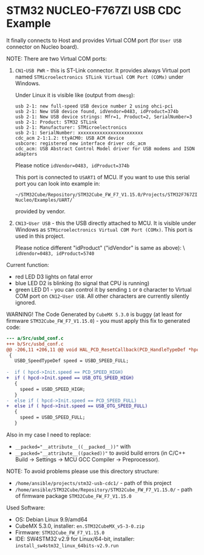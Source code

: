 # STM32 NUCLEO-F767ZI USB CDC Example

It finally connects to Host and provides Virtual COM port (for `User USB` connector on Nucleo board).

NOTE: There are two Virtual COM ports:

1. `CN1`-`USB PWR` - this is ST-Link connector. It provides
   always Virtual port named `STMicroelectronics STLink Virtual COM Port (COMx)` under Windows. 

   Under Linux it is visible like (output from `dmesg`):
   ```
   usb 2-1: new full-speed USB device number 2 using ohci-pci
   usb 2-1: New USB device found, idVendor=0483, idProduct=374b
   usb 2-1: New USB device strings: Mfr=1, Product=2, SerialNumber=3
   usb 2-1: Product: STM32 STLink
   usb 2-1: Manufacturer: STMicroelectronics
   usb 2-1: SerialNumber: xxxxxxxxxxxxxxxxxxxxxxxx
   cdc_acm 2-1:1.2: ttyACM0: USB ACM device
   usbcore: registered new interface driver cdc_acm
   cdc_acm: USB Abstract Control Model driver for USB modems and ISDN adapters
   ```

   Please notice `idVendor=0483, idProduct=374b`

   This port is connected to `USART1` of MCU. If you want to use this serial port
   you can look into example in:

   ```
   ~/STM32Cube/Repository/STM32Cube_FW_F7_V1.15.0/Projects/STM32F767ZI-Nucleo/Examples/UART/`
   ```
   provided by vendor.



1. `CN13`-`User USB` - this the USB directly attached to MCU.
   It is visible under Windows 
   as `STMicroelectronics Virtual COM Port (COMx)`. This port is
   used in this project.

   Please notice different "idProduct" ("idVendor" is same as above): \\
   `idVendor=0483, idProduct=5740`


Current function:

* red LED D3 lights on fatal error
* blue LED D2 is blinking (to signal that CPU is running)
* green LED D1 - you can control it by sending `1` or `0` character
  to Virtual COM port on `CN12`-`User USB`. All other characters
  are currently silently ignored.


WARNING! The Code Generated by `CubeMX 5.3.0` is buggy (at least
for firmware `STM32Cube_FW_F7_V1.15.0`) - you must
apply this fix to generated code:

```diff
--- a/Src/usbd_conf.c
+++ b/Src/usbd_conf.c
@@ -206,11 +206,11 @@ void HAL_PCD_ResetCallback(PCD_HandleTypeDef *hpcd)
 { 
   USBD_SpeedTypeDef speed = USBD_SPEED_FULL;
 
-  if ( hpcd->Init.speed == PCD_SPEED_HIGH)
+  if ( hpcd->Init.speed == USB_OTG_SPEED_HIGH)
   {
     speed = USBD_SPEED_HIGH;
   }
-  else if ( hpcd->Init.speed == PCD_SPEED_FULL)
+  else if ( hpcd->Init.speed == USB_OTG_SPEED_FULL)
   {
     speed = USBD_SPEED_FULL;
   }
```

Also in my case I need to replace:
* `__packed="__attribute__((__packed__))"`
with
* `__packed="__attribute__((packed))"`
to avoid build errors (in C/C++ Build -> Settings -> MCU GCC
Compiler -> Preprocessor).

NOTE: To avoid problems please use this directory structure:
* `/home/ansible/projects/stm32-usb-cdc1/` - path of this project
* `/home/ansible/STM32Cube/Repository/STM32Cube_FW_F7_V1.15.0/` - path
  of firmware package `STM32Cube_FW_F7_V1.15.0`

Used Software:
* OS: Debian Linux 9.9/amd64
* CubeMX 5.3.0, installer: `en.STM32CubeMX_v5-3-0.zip`
* Firmware: `STM32Cube_FW_F7_V1.15.0`
* IDE: SW4STM32 v2.9 for Linux/64-bit, installer: `install_sw4stm32_linux_64bits-v2.9.run`

